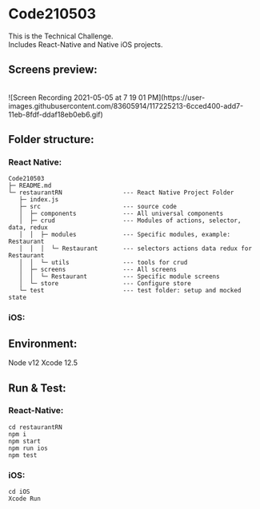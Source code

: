 # Code210503
This is the Technical Challenge.<br>
Includes React-Native and Native iOS projects.

## Screens preview:<br>
<br>
![Screen Recording 2021-05-05 at 7 19 01 PM](https://user-images.githubusercontent.com/83605914/117225213-6cced400-add7-11eb-8fdf-ddaf18eb0eb6.gif)

<br>

## Folder structure:<br>

### React Native:<br>

```
Code210503
├─ README.md
└─ restaurantRN                 --- React Native Project Folder
   ├─ index.js
   ├─ src                       --- source code
   │  ├─ components             --- All universal components
   │  ├─ crud                   --- Modules of actions, selector, data, redux
   │  │  ├─ modules             --- Specific modules, example: Restaurant
   │  │  │  └─ Restaurant       --- selectors actions data redux for Restaurant
   │  │  └─ utils               --- tools for crud
   │  ├─ screens                --- All screens
   │  │  └─ Restaurant          --- Specific module screens
   │  └─ store                  --- Configure store
   └─ test                      --- test folder: setup and mocked state
```

### iOS:


## Environment:
Node v12
Xcode 12.5

## Run & Test:
### React-Native:
```
cd restaurantRN
npm i
npm start
npm run ios
npm test
```
### iOS:
```
cd iOS
Xcode Run
```
